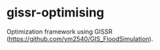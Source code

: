 # gissr-optimising
Optimization framework using GISSR (https://github.com/ym2540/GIS_FloodSimulation).
